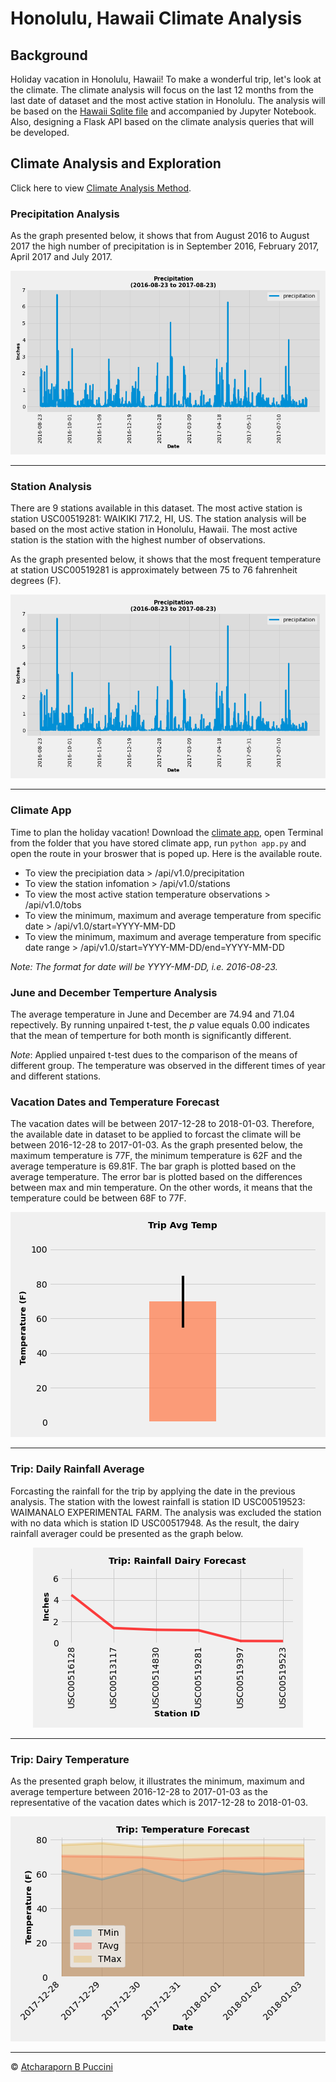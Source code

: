 # Honolulu, Hawaii Climate Analysis

## Background

Holiday vacation in Honolulu, Hawaii! To make a wonderful trip, let's look at the climate. The climate analysis will focus on the last 12 months from the last date of dataset and the most active station in Honolulu. The analysis will be based on the [Hawaii Sqlite file](Resources/hawaii.sqlite) and accompanied by Jupyter Notebook. Also, designing a Flask API based on the climate analysis queries that will be developed. 

## Climate Analysis and Exploration

Click here to view [Climate Analysis Method](https://nbviewer.jupyter.org/github/abpuccini/sqlalchemy-challenge/blob/main/climate_honolulu.ipynb).   

### Precipitation Analysis

As the graph presented below, it shows that from August 2016 to August 2017 the high number of precipitation is in September 2016, February 2017, April 2017 and July 2017.


<p align='center'>
    <img src='Images/pd_bar_prcp_12m.png'/>
</p>

---
### Station Analysis

There are 9 stations available in this dataset. The most active station is station USC00519281: WAIKIKI 717.2, HI, US. The station analysis will be based on the most active station in Honolulu, Hawaii. The most active station is the station with the highest number of observations.

As the graph presented below, it shows that the most frequent temperature at station USC00519281 is approximately between 75 to 76 fahrenheit degrees (F).


<p align='center'>
    <img src='Images/hist_stUSC00519281.png'/>
</p>

---
### Climate App

Time to plan the holiday vacation! Download the [climate app](app.py), open Terminal from the folder that you have stored climate app, run `python app.py` and open the route in your broswer that is poped up. Here is the available route.

- To view the precipiation data > /api/v1.0/precipitation
- To view the station infomation > /api/v1.0/stations
- To view the most active station temperature observations > /api/v1.0/tobs
- To view the minimum, maximum and average temperature from specific date > /api/v1.0/start=YYYY-MM-DD
- To view the minimum, maximum and average temperature from specific date range > /api/v1.0/start=YYYY-MM-DD/end=YYYY-MM-DD

*Note: The format for date will be YYYY-MM-DD, i.e. 2016-08-23.*

### June and December Temperture Analysis

The average temperature in June and December are 74.94 and 71.04 repectively. By running unpaired t-test, the *p* value equals 0.00 indicates that the mean of temperture for both month is significantly different. 

*Note*: Applied unpaired t-test dues to the comparison of the means of different group. The temperature was observed in the different times of year and different stations.

### Vacation Dates and Temperature Forecast

The vacation dates will be between 2017-12-28 to 2018-01-03. Therefore, the available date in dataset to be applied to forcast the climate will be between 2016-12-28 to 2017-01-03. As the graph presented below, the maximum temperature is 77F, the minimum temperature is 62F and the average temperature is 69.81F. The bar graph is plotted based on the average temperature. The error bar is plotted based on the differences between max and min temperature. On the other words, it means that the temperature could be between 68F to 77F.


<p align='center'>
    <img src='Images/bar_plot_with_error_bars.png'/>
</p>

---
### Trip: Daily Rainfall Average

Forcasting the rainfall for the trip by applying the date in the previous analysis. The station with the lowest rainfall is station ID USC00519523: WAIMANALO EXPERIMENTAL FARM. The analysis was excluded the station with no data which is station ID USC00517948. As the result, the dairy rainfall averager could be presented as the graph below.


<p align='center'>
    <img src='Images/trip_plot_rainfall.png'/>
</p>

---
### Trip: Dairy Temperature

As the presented graph below, it illustrates the minimum, maximum and average temperture between 2016-12-28 to 2017-01-03 as the representative of the vacation dates which is 2017-12-28 to 2018-01-03. 

<p align='center'>
    <img src='Images/trip_plot.png'/>
</p>

---

© [Atcharaporn B Puccini](https://www.linkedin.com/in/atcharaporn-puccini-233614118)